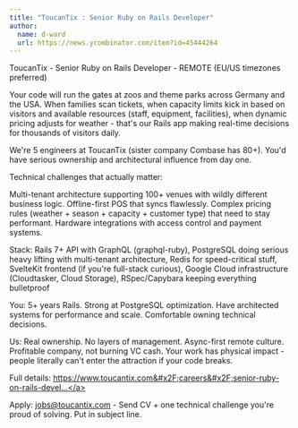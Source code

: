 ```yaml
---
title: "ToucanTix : Senior Ruby on Rails Developer"
author:
  name: d-ward
  url: https://news.ycombinator.com/item?id=45444264
---
```

ToucanTix - Senior Ruby on Rails Developer - REMOTE (EU&#x2F;US timezones preferred)

Your code will run the gates at zoos and theme parks across Germany and the USA. When families scan tickets, when capacity limits kick in based on visitors and available resources (staff, equipment, facilities), when dynamic pricing adjusts for weather - that&#x27;s our Rails app making real-time decisions for thousands of visitors daily.

We&#x27;re 5 engineers at ToucanTix (sister company Combase has 80+). You&#x27;d have serious ownership and architectural influence from day one.

Technical challenges that actually matter:

Multi-tenant architecture supporting 100+ venues with wildly different business logic. Offline-first POS that syncs flawlessly. Complex pricing rules (weather + season + capacity + customer type) that need to stay performant. Hardware integrations with access control and payment systems.

Stack: Rails 7+ API with GraphQL (graphql-ruby), PostgreSQL doing serious heavy lifting with multi-tenant architecture, Redis for speed-critical stuff, SvelteKit frontend (if you&#x27;re full-stack curious), Google Cloud infrastructure (Cloudtasker, Cloud Storage), RSpec&#x2F;Capybara keeping everything bulletproof

You: 5+ years Rails. Strong at PostgreSQL optimization. Have architected systems for performance and scale. Comfortable owning technical decisions.

Us: Real ownership. No layers of management. Async-first remote culture. Profitable company, not burning VC cash. Your work has physical impact - people literally can&#x27;t enter the attraction if your code breaks.

Full details: <a href="https:&#x2F;&#x2F;www.toucantix.com&#x2F;careers&#x2F;senior-ruby-on-rails-developer" rel="nofollow">https:&#x2F;&#x2F;www.toucantix.com&#x2F;careers&#x2F;senior-ruby-on-rails-devel...</a>

Apply: jobs@toucantix.com - Send CV + one technical challenge you&#x27;re proud of solving. Put  in subject line.
<JobApplication />
